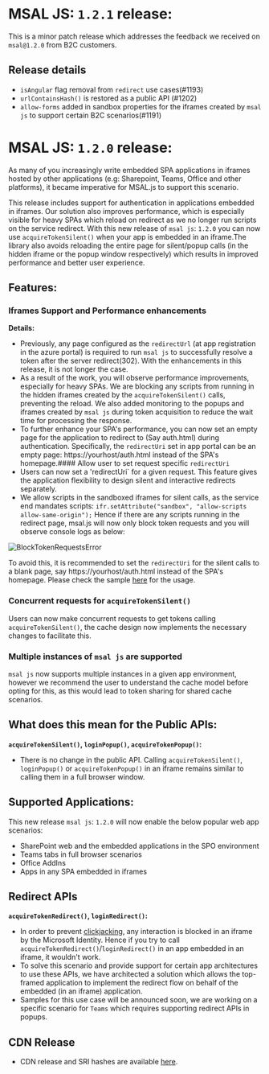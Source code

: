 # MSAL JS: `1.2.1` release:
This is a minor patch release which addresses the feedback we received on `msal@1.2.0` from B2C customers.

## Release details
* `isAngular` flag removal from `redirect` use cases(#1193)
* `urlContainsHash()` is restored as a public API (#1202)
* `allow-forms` added in sandbox properties for the iframes created by `msal js` to support certain B2C scenarios(#1191)

# MSAL JS: `1.2.0` release:

As many of you increasingly write embedded SPA applications in iframes hosted by other applications (e.g: Sharepoint, Teams, Office and other platforms), it became imperative for MSAL.js to support this scenario.

This release includes support for authentication in applications embedded in iframes. Our solution also improves performance, which is especially visible for heavy SPAs which reload on redirect as we no longer run scripts on the service redirect. With this new release of `msal js`: `1.2.0` you can now use `acquireTokenSilent()` when your app is embedded in an iframe.The library also avoids reloading the entire page for silent/popup calls (in the hidden iframe or the popup window respectively) which results in improved performance and better user experience.

## Features:
### Iframes Support and Performance enhancements

**Details:**

- Previously, any page configured as the `redirectUrl` (at app registration in the azure portal) is required to run `msal js` to successfully resolve a token after the server redirect(302). With the enhancements in this release, it is not longer the case.
- As a result of the work, you will observe performance improvements, especially for heavy SPAs. We are blocking any scripts from running in the hidden iframes created by the `acquireTokenSilent()` calls, preventing the reload. We also added monitoring to the popups and iframes created by `msal js` during token acquisition to reduce the wait time for processing the response.
- To further enhance your SPA's performance, you can now set an empty page for the application to redirect to (Say auth.html) during authentication. Specifically, the `redirectUri` set in app portal can be an empty page: https://yourhost/auth.html instead of the SPA's homepage.#### Allow user to set request specific `redirectUri`
- Users can now set a 'redirectUri` for a given request. This feature gives the application flexibility to design silent and interactive redirects separately.
- We allow scripts in the sandboxed iframes for silent calls, as the service end mandates scripts:
`ifr.setAttribute("sandbox", "allow-scripts allow-same-origin");`
Hence if there are any scripts running in the redirect page, msal.js will now only block token requests and you will observe console logs as below:

![BlockTokenRequestsError](https://user-images.githubusercontent.com/21958742/70196329-42965580-16bd-11ea-869b-8f1b4d048e6d.jpg)

To avoid this, it is recommended to set the `redirectUri` for the silent calls to a blank page, say https://yourhost/auth.html instead of the SPA's homepage. Please check the sample [here](https://github.com/AzureAD/microsoft-authentication-library-for-js/pull/1150/) for the usage.

### Concurrent requests for `acquireTokenSilent()`

Users can now make concurrent requests to get tokens calling `acquireTokenSilent()`, the cache design now implements the necessary changes to facilitate this.

### Multiple instances of `msal js` are supported

`msal js` now supports multiple instances in a given app environment, however we recommend the user to understand the cache model before opting for this, as this would lead to token sharing for shared cache scenarios.

## What does this mean for the Public APIs:

**`acquireTokenSilent()`, `loginPopup()`, `acquireTokenPopup()`:** 
- There is no change in the public API. Calling `acquireTokenSilent()`, `loginPopup()` or `acquireTokenPopup()` in an iframe remains similar to calling them in a full browser window.

## Supported Applications:

This new release `msal js`: `1.2.0` will now enable the below popular web app scenarios:
- SharePoint web and the embedded applications in the SPO environment
- Teams tabs in full browser scenarios
- Office AddIns
- Apps in any SPA embedded in iframes

## Redirect APIs

**`acquireTokenRedirect()`, `loginRedirect()`:**
- In order to prevent [clickjacking](https://www.owasp.org/index.php/Clickjacking), any interaction is blocked in an iframe by the Microsoft Identity. Hence if you try to call `acquireTokenRedirect()`/`loginRedirect()` in an app embedded in an iframe, it wouldn't work.
- To solve this scenario and provide support for certain app architectures to use these APIs, we have architected a solution which allows the top-framed application to implement the redirect flow on behalf of the embedded (in an iframe) application.
- Samples for this use case will be announced soon, we are working on a specific scenario for `Teams` which requires supporting redirect APIs in popups.

## CDN Release
- CDN release and SRI hashes are available [here](./cdn-usage.md).
